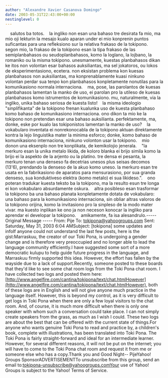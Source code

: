 ```yaml
---
author: "Alexandre Xavier Casanova Domingo"
date: 2003-05-31T22:43:00+00:00
nestinglevel: 0
---
```

    salutos ba totos.    la ingliko non esan una bahaso tre desirata fa mio, ma mio oji lekturin la mesajo kualo aparan under ei mio konprenin puntos suficantas para una refleksiono sur la relativa frakaso de la tokipono.    segon mio, la frakaso de la tokipono esan la tipa frakaso de las semiplanbahasos ou seudoplanbahasos, komo la loglano, la lojbano, la romaniko ou la misma tokipono. unesmamente, kuestas planbahasos dikan ke itos non volontan esar bahasos auksiliantas, ma sel jokatoros, ou lokos de eksperimentasiono, ecetera. non eksistan problema kon kuesas planbahasos non auksiliantas, ma konprenablamente kuasi ninkuno volontan perdar sua tenpo kon planbahasos konpletamente nonutilas para la komunikasiono normala internaciona.    ma, pose, las parolantos de kuesas planbahasos lamentan la manko de uso, ei parolan pro la utileso de kuesas planbahasos komo istrumentos de komunikasiono. mu, naturalmente, via la ingliko, unika bahaso seriosa de kuesta listo!    la misma ideologio "sinplifikanta" de la tokipono frenan kualunka uso de kuesta planbahaso komo bahaso de komunikasiono internaciona. ono dikon ta mio ke la tokipono non pretendan esar una bahaso auksilianta. perfektamente, ma, donke, eske por kualo las tokiponistos lamentan la manko de uso?    la vokabularo inventata ei nonrekonocabla de la tokipono aktuan direktamente kontra la lejo linguistika mater la minima esforco; donke, komo bahaso de komunikasiono internaciona, ninkuno volonton usar la tokipono.    mio donon una eksenplo non tre konplikata, de kemikolojio jenerala.    "la merkuro esan la unika metalo likida, de koloro blanka ei brijo simila komo la brijo ei la aspekto de la arjento ou la platino. tre densa ei pesanta, la merkuro tenan una denseso fa decetrias unesos plus seisas decomos (13'6), prendando la denseso de la akuo komo uneso. la merkuro esan tre usata en la fabrikasiono de aparatos para mensurasiono, por sua granda denseso, sua konduktiveso elektra (komo metalo) ei sua likideso.".    ono poteran tradukar kuesta teksto ba la tokipono, ma la resulto esun tre longa ei kon vokabularo absurdamente oskura.    altra posibleso esan trasformar la tokipono ba una bahaso planata konpletamente dotata de vokabularo: una bahaso para la komunikasiono internaciona, sin obliar altras valoros de la tokipono orijina, komo la invitasiono pro la sinpleso de la modo mater vivar. ma kuesto inplikan ke ono ja non neceson konocar la ingliko para aprendar ei developar la tokipono.    amikamente, fa isa alesandrulo.-----
 Original Message -----
 From: Pije To: [tokipona@yahoogroups.com](mailto://tokipona@yahoogroups.com) Sent: Saturday, May 31, 2003 6:04 AMSubject: \[tokipona\] some updates and infoIf anyone could not understand the last few posts, here is the gist:Marraskuu, the creator of our Toki Pona, is undergoing a gender change and is therefore very preoccupied and no longer able to lead the language community efficiently.I have suggested some sort of a more democratic kulupu to help guide future progress in the language, and Marraskuu firmly supported this idea. However, the effort has fallen by the wayside due to a lack of support.Recently, someone posted to these boards that they'd like to see some chat room logs from the Toki Pona chat room. I have collected two logs and posted them here: [http://www.angelfire.com/cantina/tokipona/text/chat.htmlHowever](http://www.angelfire.com/cantina/tokipona/text/chat.htmlHowever), both of these logs are in English and will not give anyone much practice in the language itself. However, this is beyond my control, as it is very difficult to get logs in Toki Pona when there are only a few loyal visitors to the chat room. And, of course, it is much more difficult when there is only one speaker with whom such a conversation could take place. I can not simply create speakers from the grass, as much as I wish I could. These two logs are about the best that can be offered with the current state of things.For anyone who wants genuine Toki Pona to read and practice by, a children's book, complete with illustrations, has been translated into Toki Pona. The Toki Pona is fairly straight-forward and ideal for an intermediate learner. However, for several different reasons, it will not be put on the internet; you will have to come to the Toki Pona chat room and request it from me or someone else who has a copy.Thank you and Good Night--
 PijeYahoo! Groups SponsorADVERTISEMENTTo unsubscribe from this group, send an email to:[tokipona-unsubscribe@yahoogroups.comYour](mailto://tokipona-unsubscribe@yahoogroups.comYour) use of Yahoo! Groups is subject to the Yahoo! Terms of Service.